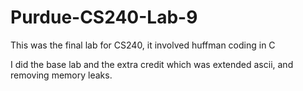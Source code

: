 # Purdue-CS240-Lab-9

This was the final lab for CS240, it involved huffman coding in C

I did the base lab and the extra credit which was extended ascii, and removing memory leaks.
 
